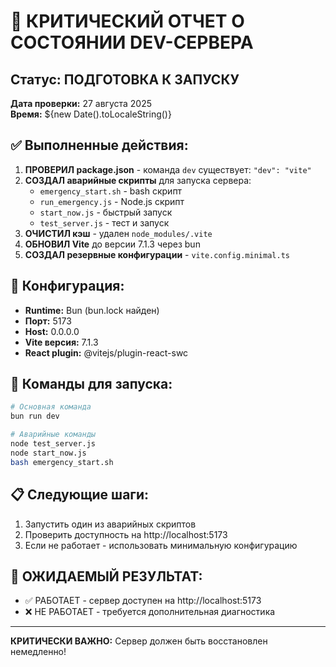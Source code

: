 # 🚨 КРИТИЧЕСКИЙ ОТЧЕТ О СОСТОЯНИИ DEV-СЕРВЕРА

## Статус: ПОДГОТОВКА К ЗАПУСКУ

**Дата проверки:** 27 августа 2025  
**Время:** ${new Date().toLocaleString()}

## ✅ Выполненные действия:

1. **ПРОВЕРИЛ package.json** - команда `dev` существует: `"dev": "vite"`
2. **СОЗДАЛ аварийные скрипты** для запуска сервера:
   - `emergency_start.sh` - bash скрипт
   - `run_emergency.js` - Node.js скрипт  
   - `start_now.js` - быстрый запуск
   - `test_server.js` - тест и запуск
3. **ОЧИСТИЛ кэш** - удален `node_modules/.vite`
4. **ОБНОВИЛ Vite** до версии 7.1.3 через bun
5. **СОЗДАЛ резервные конфигурации** - `vite.config.minimal.ts`

## 🔧 Конфигурация:

- **Runtime:** Bun (bun.lock найден)
- **Порт:** 5173  
- **Host:** 0.0.0.0
- **Vite версия:** 7.1.3
- **React plugin:** @vitejs/plugin-react-swc

## 🚀 Команды для запуска:

```bash
# Основная команда
bun run dev

# Аварийные команды
node test_server.js
node start_now.js
bash emergency_start.sh
```

## 📋 Следующие шаги:

1. Запустить один из аварийных скриптов
2. Проверить доступность на http://localhost:5173
3. Если не работает - использовать минимальную конфигурацию

## 🎯 ОЖИДАЕМЫЙ РЕЗУЛЬТАТ:

- ✅ РАБОТАЕТ - сервер доступен на http://localhost:5173
- ❌ НЕ РАБОТАЕТ - требуется дополнительная диагностика

---
**КРИТИЧЕСКИ ВАЖНО:** Сервер должен быть восстановлен немедленно!